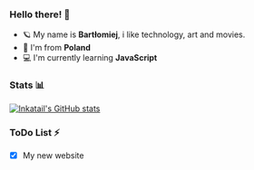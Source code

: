 ### Hello there! 👋
- 🪐 My name is **Bartłomiej**, i like technology, art and movies.
- 🌈 I'm from **Poland**
- 💻 I'm currently learning **JavaScript**

### Stats 📊
[![Inkatail's GitHub stats](https://github-readme-stats.vercel.app/api?username=Inkatail)](https://github.com/anuraghazra/github-readme-stats)

### ToDo List ⚡
- [x] My new website

